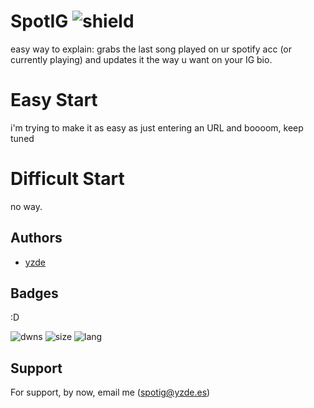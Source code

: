 
# SpotIG ![shield](https://img.shields.io/badge/yzde-spotig-blueviolet)

easy way to explain: grabs the last song played on ur spotify acc (or currently playing) and updates it the way u want on your IG bio.

# Easy Start

i'm trying to make it as easy as just entering an URL and boooom, keep tuned

# Difficult Start

no way.



## Authors

- [yzde](https://www.github.com/yazidears)


## Badges

:D

![dwns](https://img.shields.io/github/downloads/yazidears/spotIG/total)
![size](https://img.shields.io/github/languages/code-size/yazidears/spotIG)
![lang](https://img.shields.io/github/languages/top/yazidears/spotIG)
## Support

For support, by now, email me (spotig@yzde.es)
